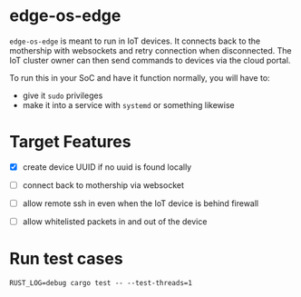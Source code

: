 # edge-os-edge

`edge-os-edge` is meant to run in IoT devices. It connects back to the mothership with websockets and retry connection when disconnected. The IoT cluster owner can then send commands to devices via the cloud portal.

To run this in your SoC and have it function normally, you will have to:
- give it `sudo` privileges
- make it into a service with `systemd` or something likewise

# Target Features

- [x] create device UUID if no uuid is found locally
- [ ] connect back to mothership via websocket
- [ ] allow remote ssh in even when the IoT device is behind firewall
- [ ] allow whitelisted packets in and out of the device


# Run test cases

```
RUST_LOG=debug cargo test -- --test-threads=1
```
